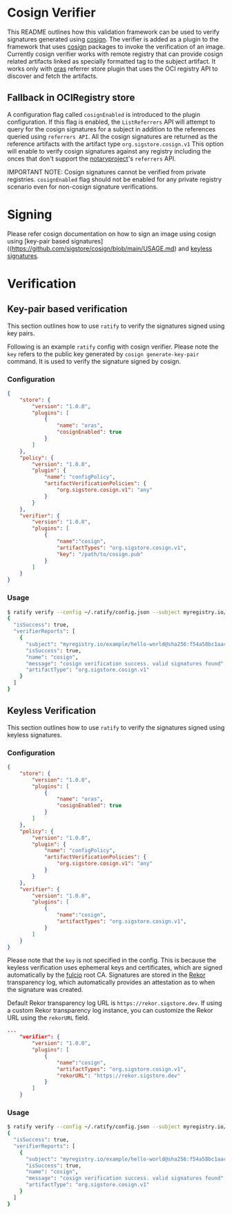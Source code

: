 # Cosign Verifier

This README outlines how this validation framework can be used to verify signatures generated using [cosign](https://github.com/sigstore/cosign/). The verifier is added as a plugin to the framework that uses [cosign](https://github.com/sigstore/cosign/) packages to invoke the verification of an image. Currently cosign verifier works with remote registry that can provide cosign related artifacts linked as specially formatted tag to the subject artifact. It works only with [oras](../../pkg/referrerstore/oras) referrer store plugin that uses the OCI registry API to discover and fetch the artifacts.

## Fallback in OCIRegistry store
A configuration flag called `cosignEnabled` is introduced to the plugin configuration. If this flag is enabled, the `ListReferrers` API will attempt to query for the cosign signatures for a subject in addition to the references queried using `referrers API`. All the cosign signatures are returned as the reference artifacts with the artifact type `org.sigstore.cosign.v1` This option will enable to verify cosign signatures against any registry including the onces that don't support the [notaryproject](https://github.com/notaryproject)'s `referrers` API.

IMPORTANT NOTE: Cosign signatures cannot be verified from private registries. `cosignEnabled` flag should not be enabled for any private registry scenario even for non-cosign signature verifications.

# Signing
Please refer cosign documentation on how to sign an image using cosign using [key-pair based signatures]((https://github.com/sigstore/cosign/blob/main/USAGE.md) and [keyless signatures](https://github.com/sigstore/cosign/blob/main/KEYLESS.md).

# Verification

## Key-pair based verification
This section outlines how to use `ratify` to verify the signatures signed using key pairs.

Following is an example `ratify` config with cosign verifier. Please note the `key` refers to the public key generated by `cosign generate-key-pair` command. It is used to verify the signature signed by cosign.

### Configuration

```json
{
    "store": {
        "version": "1.0.0",
        "plugins": [
            {
                "name": "oras",
                "cosignEnabled": true
            }
        ]
    },
    "policy": {
        "version": "1.0.0",
        "plugin": {
            "name": "configPolicy",
            "artifactVerificationPolicies": {
                "org.sigstore.cosign.v1": "any"
            }
        }
    },
    "verifier": {
        "version": "1.0.0",
        "plugins": [
            {
                "name":"cosign",
                "artifactTypes": "org.sigstore.cosign.v1",
                "key": "/path/to/cosign.pub"
            }
        ]
    }
}
```

### Usage

```bash
$ ratify verify --config ~/.ratify/config.json --subject myregistry.io/example/hello-world@sha256:f54a58bc1aac5ea1a25d796ae155dc228b3f0e11d046ae276b39c4bf2f13d8c4
{
  "isSuccess": true,
  "verifierReports": [
    {
      "subject": "myregistry.io/example/hello-world@sha256:f54a58bc1aac5ea1a25d796ae155dc228b3f0e11d046ae276b39c4bf2f13d8c4",
      "isSuccess": true,
      "name": "cosign",
      "message": "cosign verification success. valid signatures found",
      "artifactType": "org.sigstore.cosign.v1"
    }
  ]
}
```

## Keyless Verification
This section outlines how to use `ratify` to verify the signatures signed using keyless signatures.

### Configuration

```json
{
    "store": {
        "version": "1.0.0",
        "plugins": [
            {
                "name": "oras",
                "cosignEnabled": true
            }
        ]
    },
    "policy": {
        "version": "1.0.0",
        "plugin": {
            "name": "configPolicy",
            "artifactVerificationPolicies": {
                "org.sigstore.cosign.v1": "any"
            }
        }
    },
    "verifier": {
        "version": "1.0.0",
        "plugins": [
            {
                "name":"cosign",
                "artifactTypes": "org.sigstore.cosign.v1",
            }
        ]
    }
}
```

Please note that the `key` is not specified in the config. This is because the keyless verification uses ephemeral keys and certificates, which are signed automatically by the [fulcio](https://github.com/sigstore/fulcio) root CA. Signatures are stored in the [Rekor](https://github.com/sigstore/rekor) transparency log, which automatically provides an attestation as to when the signature was created.

Default Rekor transparency log URL is `https://rekor.sigstore.dev`. If using a custom Rekor transparency log instance, you can customize the Rekor URL using the `rekorURL` field.

```json
...
    "verifier": {
        "version": "1.0.0",
        "plugins": [
            {
                "name":"cosign",
                "artifactTypes": "org.sigstore.cosign.v1",
                "rekorURL": "https://rekor.sigstore.dev"
            }
        ]
    }
```

### Usage

```bash
$ ratify verify --config ~/.ratify/config.json --subject myregistry.io/example/hello-world@sha256:f54a58bc1aac5ea1a25d796ae155dc228b3f0e11d046ae276b39c4bf2f13d8c4
{
  "isSuccess": true,
  "verifierReports": [
    {
      "subject": "myregistry.io/example/hello-world@sha256:f54a58bc1aac5ea1a25d796ae155dc228b3f0e11d046ae276b39c4bf2f13d8c4",
      "isSuccess": true,
      "name": "cosign",
      "message": "cosign verification success. valid signatures found",
      "artifactType": "org.sigstore.cosign.v1"
    }
  ]
}
```
